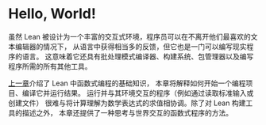 # Hello, World!

<!--
While Lean has been designed to have a rich interactive environment in which programmers can get quite a lot of feedback from the language without leaving the confines of their favorite text editor, it is also a language in which real programs can be written.
This means that it also has a batch-mode compiler, a build system, a package manager, and all the other tools that are necessary for writing programs.
-->

虽然 Lean 被设计为一个丰富的交互式环境，程序员可以在不离开他们最喜欢的文本编辑器的情况下，
从语言中获得相当多的反馈，但它也是一门可以编写现实程序的语言。
这意味着它还具有批处理模式编译器、构建系统、包管理器以及编写程序所需的所有其他工具。

<!--
While the [previous chapter](./getting-to-know.md) presented the basics of functional programming in Lean, this chapter explains how to start a programming project, compile it, and run the result.
Programs that run and interact with their environment (e.g. by reading input from standard input or creating files) are difficult to reconcile with the understanding of computation as the evaluation of mathematical expressions.
In addition to a description of the Lean build tools, this chapter also provides a way to think about functional programs that interact with the world.
-->

[上一章](./getting-to-know.md)介绍了 Lean 中函数式编程的基础知识，
本章将解释如何开始一个编程项目、编译它并运行结果。
运行并与其环境交互的程序（例如通过读取标准输入或创建文件）
很难与将计算理解为数学表达式的求值相协调。除了对 Lean 构建工具的描述之外，
本章还提供了一种思考与世界交互的函数式程序的方法。
